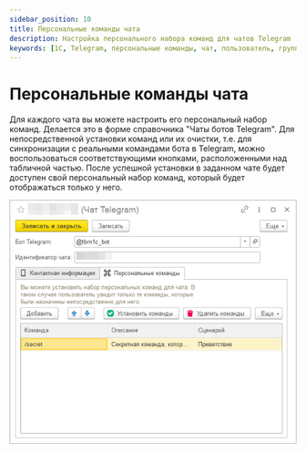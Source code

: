 ```yaml
---
sidebar_position: 10
title: Персональные команды чата
description: Настройка персонального набора команд для чатов Telegram
keywords: [1С, Telegram, персональные команды, чат, пользователь, группа]
---
```


# Персональные команды чата

Для каждого чата вы можете настроить его персональный набор команд. Делается это в форме справочника "Чаты ботов Telegram". Для непосредственной установки команд или их очистки, т.е. для синхронизации с реальными командами бота в Telegram, можно воспользоваться соответствующими кнопками, расположенными над табличной частью. После успешной установки в заданном чате будет доступен свой персональный набор команд, который будет отображаться только у него.

![Команды чата](../img/chat-commands.png)
